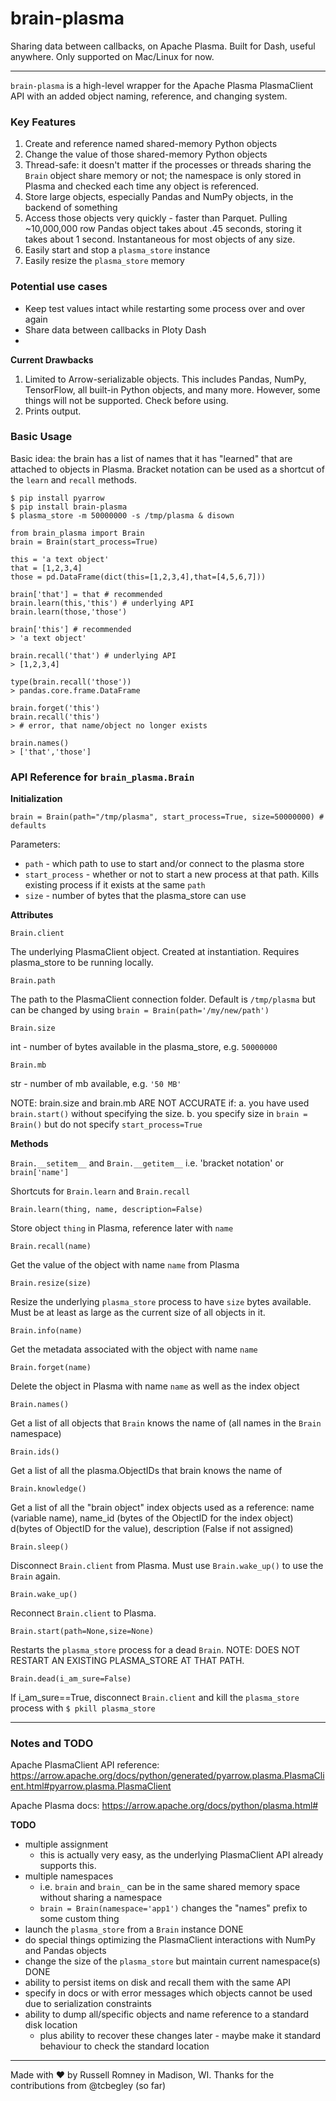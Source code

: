 # brain-plasma
Sharing data between callbacks, on Apache Plasma. Built for Dash, useful anywhere. Only supported on Mac/Linux for now.

---

`brain-plasma` is a high-level wrapper for the Apache Plasma PlasmaClient API with an added object naming, reference, and changing system.

### Key Features

1. Create and reference named shared-memory Python objects
2. Change the value of those shared-memory Python objects
3. Thread-safe: it doesn't matter if the processes or threads sharing the `Brain` object share memory or not; the namespace is only stored in Plasma and checked each time any object is referenced.
4. Store large objects, especially Pandas and NumPy objects, in the backend of something
5. Access those objects very quickly - faster than Parquet. Pulling ~10,000,000 row Pandas object takes about .45 seconds, storing it takes about 1 second. Instantaneous for most objects of any size.
1. Easily start and stop a `plasma_store` instance
4. Easily resize the `plasma_store` memory

### Potential use cases
* Keep test values intact while restarting some process over and over again
* Share data between callbacks in Ploty Dash
* 

**Current Drawbacks**

1. Limited to Arrow-serializable objects. This includes Pandas, NumPy, TensorFlow, all built-in Python objects, and many more. However, some things will not be supported. Check before using.
2. Prints output. 

### Basic Usage

Basic idea: the brain has a list of names that it has "learned" that are attached to objects in Plasma. Bracket notation can be used as a shortcut of the `learn` and `recall` methods.

```
$ pip install pyarrow
$ pip install brain-plasma
$ plasma_store -m 50000000 -s /tmp/plasma & disown
```

```
from brain_plasma import Brain
brain = Brain(start_process=True)

this = 'a text object'
that = [1,2,3,4]
those = pd.DataFrame(dict(this=[1,2,3,4],that=[4,5,6,7]))

brain['that'] = that # recommended
brain.learn(this,'this') # underlying API
brain.learn(those,'those')

brain['this'] # recommended
> 'a text object'

brain.recall('that') # underlying API
> [1,2,3,4]

type(brain.recall('those'))
> pandas.core.frame.DataFrame

brain.forget('this')
brain.recall('this')
> # error, that name/object no longer exists

brain.names()
> ['that','those']
```

### API Reference for `brain_plasma.Brain`

**Initialization**

`brain = Brain(path="/tmp/plasma", start_process=True, size=50000000) # defaults` 

Parameters:

* `path` - which path to use to start and/or connect to the plasma store
* `start_process` - whether or not to start a new process at that path. Kills existing process if it exists at the same `path`
* `size` - number of bytes that the plasma_store can use

**Attributes**

`Brain.client`

The underlying PlasmaClient object. Created at instantiation. Requires plasma_store to be running locally.

`Brain.path`

The path to the PlasmaClient connection folder. Default is `/tmp/plasma` but can be changed by using `brain = Brain(path='/my/new/path')`

`Brain.size`

int - number of bytes available in the plasma_store, e.g. `50000000`

`Brain.mb`

str - number of mb available, e.g. `'50 MB'`

NOTE: brain.size and brain.mb ARE NOT ACCURATE if:
a. you have used `brain.start()` without specifying the size. 
b. you specify size in `brain = Brain()` but do not specify `start_process=True`

**Methods**

`Brain.__setitem__` and `Brain.__getitem__` i.e. 'bracket notation' or `brain['name']`

Shortcuts for `Brain.learn` and `Brain.recall`

`Brain.learn(thing, name, description=False)`

Store object `thing` in Plasma, reference later with `name`

`Brain.recall(name)`

Get the value of the object with name `name` from Plasma

`Brain.resize(size)`

Resize the underlying `plasma_store` process to have `size` bytes available. Must be at least as large as the current size of all objects in it.

`Brain.info(name)`

Get the metadata associated with the object with name `name`

`Brain.forget(name)`

Delete the object in Plasma with name `name` as well as the index object

`Brain.names()`

Get a list of all objects that `Brain` knows the name of (all names in the `Brain` namespace)

`Brain.ids()`

Get a list of all the plasma.ObjectIDs that brain knows the name of

`Brain.knowledge()`

Get a list of all the "brain object" index objects used as a reference: name (variable name), name_id (bytes of the ObjectID for the index object) d(bytes of ObjectID for the value), description (False if not assigned)

`Brain.sleep()`

Disconnect `Brain.client` from Plasma. Must use `Brain.wake_up()` to use the `Brain` again.

`Brain.wake_up()`

Reconnect `Brain.client` to Plasma.

`Brain.start(path=None,size=None)`

Restarts the `plasma_store` process for a dead `Brain`. NOTE: DOES NOT RESTART AN EXISTING PLASMA_STORE AT THAT PATH.

`Brain.dead(i_am_sure=False)`

If i_am_sure==True, disconnect `Brain.client` and kill the `plasma_store` process with `$ pkill plasma_store`

---

### Notes and TODO

Apache PlasmaClient API reference: https://arrow.apache.org/docs/python/generated/pyarrow.plasma.PlasmaClient.html#pyarrow.plasma.PlasmaClient

Apache Plasma docs: https://arrow.apache.org/docs/python/plasma.html#

**TODO**

* multiple assignment
  * this is actually very easy, as the underlying PlasmaClient API already supports this.
* multiple namespaces
  * i.e. `brain` and `brain_` can be in the same shared memory space without sharing a namespace
  * `brain = Brain(namespace='app1')` changes the "names" prefix to some custom thing
* launch the `plasma_store` from a `Brain` instance DONE
* do special things optimizing the PlasmaClient interactions with NumPy and Pandas objects
* change the size of the `plasma_store` but maintain current namespace(s) DONE
* ability to persist items on disk and recall them with the same API
* specify in docs or with error messages which objects cannot be used due to serialization constraints
* ability to dump all/specific objects and name reference to a standard disk location
  * plus ability to recover these changes later - maybe make it standard behaviour to check the standard location


---

Made with :heart: by Russell Romney in Madison, WI. Thanks for the contributions from @tcbegley (so far)
